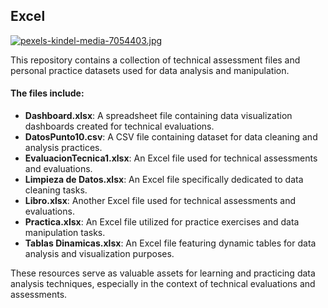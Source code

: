 ## Excel

[![pexels-kindel-media-7054403.jpg](https://i.postimg.cc/yNwVx2Yc/pexels-kindel-media-7054403.jpg)](https://postimg.cc/jW4VkgfS)

This repository contains a collection of technical assessment files and personal practice datasets used for data analysis and manipulation. 

#### The files include:

- **Dashboard.xlsx**: A spreadsheet file containing data visualization dashboards created for technical evaluations.
- **DatosPunto10.csv**: A CSV file containing dataset for data cleaning and analysis practices.
- **EvaluacionTecnica1.xlsx**: An Excel file used for technical assessments and evaluations.
- **Limpieza de Datos.xlsx**: An Excel file specifically dedicated to data cleaning tasks.
- **Libro.xlsx**: Another Excel file used for technical assessments and evaluations.
- **Practica.xlsx**: An Excel file utilized for practice exercises and data manipulation tasks.
- **Tablas Dinamicas.xlsx**: An Excel file featuring dynamic tables for data analysis and visualization purposes.

These resources serve as valuable assets for learning and practicing data analysis techniques, especially in the context of technical evaluations and assessments.
